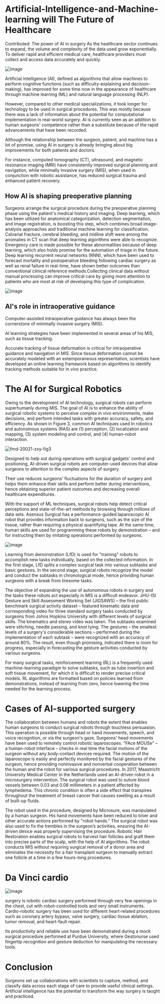# Artificial-Intelligence-and-Machine-learning will The Future of Healthcare
 
Contributed: The power of AI in surgery As the healthcare sector continues to expand, the volume and complexity of the data used grow exponentially. To deliver rapid and efficient medical care, healthcare providers must collect and access data accurately and quickly.

![image](https://user-images.githubusercontent.com/124528445/217019067-983d1b73-db58-4c03-8e05-1bcfb5158a3c.png)


Artificial intelligence (AI), defined as algorithms that allow machines to perform cognitive functions (such as difficulty-explaining and decision-making), has improved for some time now in the appearance of healthcare through machine learning (ML) and natural language processing (NLP).

However, compared to other medical specializations, it took longer for technology to be used in surgical procedures. This was mostly because there was a lack of information about the potential for computational implementation in real-world surgery. AI is currently seen as an addition to human surgeons' competence rather than a substitute because of the rapid advancements that have been recorded.

Although the relationship between the surgeon, patient, and machine has a lot of promise, using AI in surgery is already bringing about big improvements for both patients and doctors.

For instance, computed tomography (CT), ultrasound, and magnetic resonance imaging (MRI) have consistently improved surgical planning and navigation, while minimally invasive surgery (MIS), when used in conjunction with robotic assistance, has reduced surgical trauma and enhanced patient recovery.

## How AI is shaping preoperative planning

Surgeons arrange the surgical procedure during the preoperative planning phase using the patient's medical history and imaging. Deep learning, which has been utilized for anatomical categorization, detection segmentation, and image registration, is boosting this step, which combines broad image-analysis approaches and traditional machine learning for classification.
Calvarial fracture, cerebral bleeding, and midline shift were among the anomalies in CT scan that deep learning algorithms were able to recognize. Emergency care is made possible for these abnormalities because of deep learning, which also holds promise for the automation of triage in the future.
Deep learning recurrent neural networks (RNN), which have been used to forecast mortality and postoperative bleeding following cardiac surgery as well as renal failure in real-time, have shown better outcomes than conventional clinical reference methods.Collecting clinical data without manual processing can improve critical care by giving more attention to patients who are most at risk of developing this type of complication.

![image](https://user-images.githubusercontent.com/124528445/217024447-636ea706-0af6-47b5-a54d-d3be670767d8.png)

 
## AI's role in intraoperative guidance

Computer-assisted intraoperative guidance has always been the cornerstone of minimally invasive surgery (MIS).

 AI learning strategies have been implemented in several areas of his MIS, such as tissue tracking.

Accurate tracking of tissue deformation is critical for intraoperative guidance and navigation in MIS. Since tissue deformation cannot be accurately modeled with an extemporaneous representation, scientists have developed an online learning framework based on algorithms to identify tracking methods suitable for in vivo practice.

# The AI for Surgical Robotics

Owing to the development of AI technology, surgical robots can perform superhumanly during MIS. The goal of AI is to enhance the ability of surgical robotic systems to perceive complex in vivo environments, make decisions, and perform intended tasks with greater accuracy, safety, and efficiency. As shown in Figure 3, common AI techniques used in robotics and autonomous systems (RAS) are (1) perception, (2) localization and mapping, (3) system modeling and control, and (4) human–robot interaction.

![fmd-20021-zxy-fig3](https://user-images.githubusercontent.com/124528445/217026969-61924b26-5565-4d17-b828-813b464ebc51.jpg)

Designed to help out during operations with surgical gadgets' control and positioning, AI-driven surgical robots are computer-used devices that allow surgeons to attention to the complex aspects of surgery. 

Their use reduces surgeons' fluctuations for the duration of surgery and helps them enhance their skills and perform better during interventions, hence obtaining superior patient outcomes and decreasing overall healthcare expenditures.

With the support of ML techniques, surgical robots help detect critical perceptions and state-of-the-art methods by browsing through millions of data sets. Asensus Surgical has a performance-guided laparoscopic AI robot that provides information back to surgeons, such as the size of the tissue, rather than requiring a physical quantifying tape. At the same time, human skills are used for programming these robots by demonstration – and for instructing them by imitating operations performed by surgeons. 

![image](https://user-images.githubusercontent.com/124528445/217029011-347eba53-71b3-46c1-8bbb-072a0a12d546.png)

Learning from demonstration (LfD) is used for "training" robots to accomplish new tasks individually, based on the collected information. In the first stage, LfD splits a complex surgical task into various subtasks and basic gestures. In the second stage, surgical robots recognize the model and conduct the subtasks in chronological mode, hence providing human surgeons with a break from tiresome tasks.

The objective of expanding the use of autonomous robots in surgery and the tasks these robots act especially in MIS is a difficult endeavor. JHU-ISI Gesture and Skill Assessment Working Set (JIGSAWS) – the first public benchmark surgical activity dataset – featured kinematic data and corresponding video for three standard surgery tasks conducted by surgeons from Johns Hopkins University with different levels of surgical skills.
The kinematics and stereo video was taken. The subtasks examined were stitching, needle passing, and knot tying. The gestures – the smallest levels of a surgery's considerable sections – performed during the implementation of each subtask – were recognized with an accuracy of around 80%. The result, even though promising, indicated there is room for progress, especially in forecasting the gesture activities conducted by various surgeons.

For many surgical tasks, reinforcement learning (RL) is a frequently used machine-learning paradigm to solve subtasks, such as tube insertion and soft tissue movement, for which it is difficult to render precise critical models. RL algorithms are formatted based on policies learned from demonstrations, instead of learning from zero, hence lowering the time needed for the learning process.

# Cases of AI-supported surgery

The collaboration between humans and robots the extent that enables human surgeons to conduct surgical robots through touchless persuasion. This operation is possible through head or hand movements, speech, and voice recognition, or via the surgeon's gaze.
Surgeons' head movements have been used to remotely control robotic laparoscopes. "FAce MOUSe" – a human-robot interface – checks in real time the facial motions of the surgeon without any body-contact devices required. The motion of the laparoscope is easily and perfectly monitored by the facial gestures of the surgeon, hence providing noninvasive and nonverbal cooperation between the human and the robot for various surgical procedures.
In 2017, Maastricht University Medical Center in the Netherlands used an AI-driven robot in a microsurgery intervention. The surgical robot was used to suture blood vessels between 0.03 and 0.08 millimeters in a patient affected by lymphedema. This chronic condition is often a side effect that transpires throughout the treatment of breast cancer that causes swelling as a result of built-up fluids.

The robot used in the procedure, designed by Microsure, was manipulated by a human surgeon. His hand movements have been reduced to tinier and other accurate actions performed by "robot hands." The surgical robot was also used to fix the trembles in the surgeon’s activities, ensuring the AI-driven device was properly supervising the procedure.
Robotic Hair Restoration enables surgical robots to harvest hair follicles and graft them into precise parts of the scalp, with the help of AI algorithms. The robot conducts MIS without requiring surgical removal of a donor area and eliminates the necessity for a hair transplant surgeon to manually extract one follicle at a time in a few hours-long procedures.


# Da Vinci cardio 

![image](https://user-images.githubusercontent.com/124528445/217040272-2d45c2d1-9b60-4a68-843b-61becce584bf.png)


surgery is robotic cardiac surgery performed through very few openings in the chest, cut with robot-controlled tools and very small instruments. Cardio-robotic surgery has been used for different heart-related procedures such as coronary artery bypass, valve surgery, cardiac tissue ablation, tumor removal, and heart-fault repair.

Its productivity and reliable use have been demonstrated during a mock surgical procedure performed at Purdue University, where Gestonurse used fingertip recognition and gesture deduction for manipulating the necessary tools.

# Conclusion

Surgeons set up collaborations with scientists to capture, method, and classify data across each stage of care to provide useful clinical settings. Artificial intelligence has the potential to transform the way surgery is taught and practiced.







